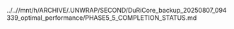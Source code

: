 ../..//mnt/h/ARCHIVE/.UNWRAP/SECOND/DuRiCore_backup_20250807_094339_optimal_performance/PHASE5_5_COMPLETION_STATUS.md